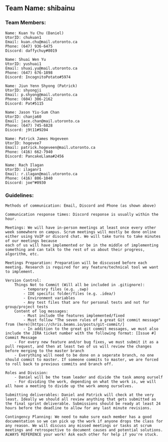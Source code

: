 ## Team Name: shibainu

### Team Members:

    Name: Kuan Yu Chu (Daniel)
    UtorID: chukuan1
    Email: kuan.chu@mail.utoronto.ca
    Phone: (647) 936-6475
    Discord: daffychuy#8019

    Name: Shuai Wen Yu
    UtorID: yushuai1
    Email: shuai.yu@mail.utoronto.ca
    Phone: (647) 676-1898
    Discord: IncognitoPotato#5974

    Name: Jiun Yenn Shyong (Patrick)
    UtorID: shyongji
    Email: p.shyong@mail.utoronto.ca
    Phone: (604) 306-2162
    Discord: Pat#5115

    Name: Jason Yiu-Sum Chan
    UtorID: chanja60
    Email: jace.chan@mail.utoronto.ca
    Phone: (647) 745-6828
    Discord: j9t11#9204

    Name: Patrick James Hogeveen
    UtorID: hogevee7
    Email: patrick.hogeveen@mail.utoronto.ca
    Phone: (416) 662-7940
    Discord: PancakeLlama#2456

    Name: Rach Ilagan
    UtorID: ilaganr1
    Email: r.ilagan@mail.utoronto.ca
    Phone: (416) 806-1040
    Discord: joe™#0930

### Guidelines:

    Methods of communication: Email, Discord and Phone (as shown above)

    Communication response times: Discord response is usually within the hour.

    Meetings: We will have in-person meetings at least once every other week somewhere on campus. Scrum meetings will mostly be done online either using VoIP or discord chat. We will take turns to take minutes of our meetings because
    each of us will have implemented or be in the middle of implementing something and can talk to the rest of us about their progress, algorithm, etc.

    Meetings Preparation: Preparation will be discussed before each meeting. Research is required for any feature/technical tool we want to implement.

    Version Control:
    	Things Not to Commit (Will all be included in .gitignore):
    		- temporary files (e.g. .swp)
    		- IDE specific folder/files (e.g. .idea/)
    		- Environment variables
    		- Any test files that are for personal tests and not for group/project tests
    	Content of log messages:
    		- Must include the features implemented/fixed
    		- Must follow "The seven rules of a great Git commit message" from (here)[https://chris.beams.io/posts/git-commit/]
    		- In addition to the great git commit messages, we must also include the JIRA ticket number with the following format: [Issue #] Commit Message
    	- For every new feature and/or bug fixes, we must submit it as a pull request, and then at least two of us will review the changes before merging to the master branch
    	- Everything will need to be done on a seperate branch, no one should commit to master. If someone commits to master, we are forced to roll back to previous commits and branch off.

    Roles and Division:
    	- Daniel will be the team leader and divide the task among ourself
    	- For dividing the work, depending on what the work is, we will all have a meeting to divide up the work among ourselves.

    Submitting deliverables: Daniel and Patrick will check at the very least. Ideally we should all review anything that gets submitted as the final sprint deliverable. Submissions should be ready at least 24 hours before the deadline to allow for any last minute revisions.

    Contingency Planning: We need to make sure each member has a good documentation so we can pick up the work if anyone drops the class for any reason. We will discuss any missed meetings or tasks at scrum meetings and retrospective to document causes and potential solutions. ALWAYS REFERENCE your work! Ask each other for help if you're stuck.
